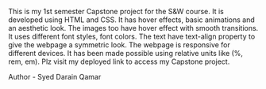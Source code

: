 This is my 1st semester Capstone project for the S&W course. It is developed using HTML and CSS.
It has hover effects, basic animations and an aesthetic look. The images too have hover effect with smooth transitions.
It uses different font styles, font colors. The text have text-align property to give the webpage a symmetric look.
The webpage is responsive for different devices. It has been made possible using relative units like (%, rem, em).
Plz visit my deployed link to access my Capstone project.

Author - Syed Darain Qamar
